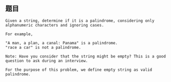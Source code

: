 ## 题目
    Given a string, determine if it is a palindrome, considering only alphanumeric characters and ignoring cases.

    For example,

    "A man, a plan, a canal: Panama" is a palindrome.
    "race a car" is not a palindrome.

    Note: Have you consider that the string might be empty? This is a good question to ask during an interview.

    For the purpose of this problem, we define empty string as valid palindrome.
